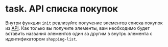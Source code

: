 # task. API списка покупок

Внутри функции `init` реализуйте получение элементов списка покупок из
[API](https://jsdemo-3f387-default-rtdb.europe-west1.firebasedatabase.app/shoppinglist/items.json).
Как только вы получите элементы, вам необходимо будет вставить названия
элементов один за другим в внутрь элемента с идентификатором `shopping-list`.

